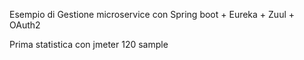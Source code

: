 Esempio di Gestione microservice con Spring boot + Eureka + Zuul + OAuth2

Prima statistica con jmeter 120 sample
